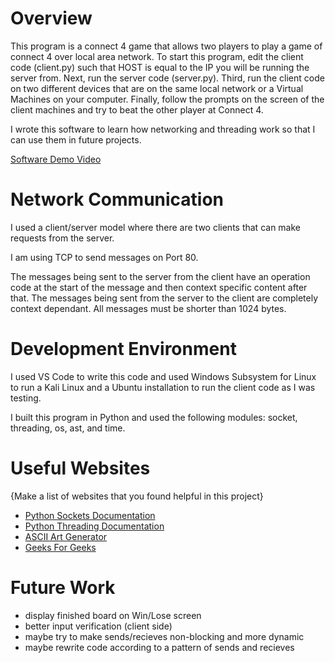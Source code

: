 # Overview

This program is a connect 4 game that allows two players to play a game of connect 4 over local area network. To start this program, edit the client code (client.py) such that HOST is equal to the IP you will be running the server from. Next, run the server code (server.py). Third, run the client code on two different devices that are on the same local network or a Virtual Machines on your computer. Finally, follow the prompts on the screen of the client machines and try to beat the other player at Connect 4.


I wrote this software to learn how networking and threading work so that I can use them in future projects.

[Software Demo Video](https://www.loom.com/share/07d529fec0c24aefbc68d63c8a58b8e4)

# Network Communication

I used a client/server model where there are two clients that can make requests from the server. 

I am using TCP to send messages on Port 80.

The messages being sent to the server from the client have an operation code at the start of the message and then context specific content after that. The messages being sent from the server to the client are completely context dependant. All messages must be shorter than 1024 bytes. 

# Development Environment

I used VS Code to write this code and used Windows Subsystem for Linux to run a Kali Linux and a Ubuntu installation to run the client code as I was testing. 

I built this program in Python and used the following modules: socket, threading, os, ast, and time.

# Useful Websites

{Make a list of websites that you found helpful in this project}
* [Python Sockets Documentation](https://docs.python.org/3/howto/sockets.html)
* [Python Threading Documentation](https://docs.python.org/3/library/threading.html)
* [ASCII Art Generator](https://patorjk.com/software/taag/#p=display&f=ANSI%20Regular&t=%0A)
* [Geeks For Geeks](https://www.geeksforgeeks.org/multithreading-python-set-1/)



# Future Work

 * display finished board on Win/Lose screen
 * better input verification (client side)
 * maybe try to make sends/recieves non-blocking and more dynamic
 * maybe rewrite code according to a pattern of sends and recieves 


